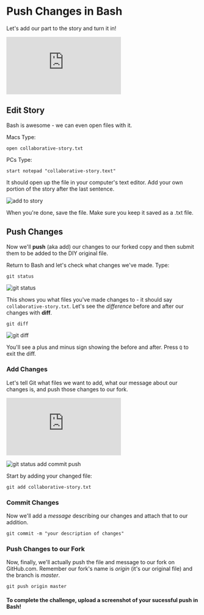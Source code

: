 # Push Changes in Bash
Let's add our part to the story and turn it in! 

<iframe src="http://player.vimeo.com/video/60916991?title=0&amp;byline=0&amp;portrait=0" frameborder="0" webkitAllowFullScreen mozallowfullscreen allowFullScreen></iframe>

## Edit Story

Bash is awesome - we can even open files with it. 

Macs Type:

    open collaborative-story.txt

PCs Type:

    start notepad "collaborative-story.text"

It should open up the file in your computer's text editor. Add your own portion of the story after the last sentence.

![add to story](http://diy-visualpedia.s3.amazonaws.com/story-addition.png)

When you're done, save the file. Make sure you keep it saved as a .txt file. 

## Push Changes
Now we'll **push** (aka add) our changes to our forked copy and then submit them to be added to the DIY original file. 

Return to Bash and let's check what changes we've made. Type:

    git status
 
![git status](http://diy-visualpedia.s3.amazonaws.com/git-status.png)

This shows you what files you've made changes to - it should say `collaborative-story.txt`. Let's see the *difference* before and after our changes with **diff**. 

    git diff
  
![git diff](http://diy-visualpedia.s3.amazonaws.com/git-diff.png)

You'll see a plus and minus sign showing the before and after. Press `Q` to exit the diff. 

### Add Changes
Let's tell Git what files we want to add, what our message about our changes is, and push those changes to our fork.

<iframe src="http://player.vimeo.com/video/60917032?title=0&amp;byline=0&amp;portrait=0" frameborder="0" webkitAllowFullScreen mozallowfullscreen allowFullScreen></iframe>

![git status add commit push](http://diy-visualpedia.s3.amazonaws.com/git-status-add-commit-push.png)

Start by adding your changed file:

    git add collaborative-story.txt
    

### Commit Changes
Now we'll add a *message* describing our changes and attach that to our addition.

    git commit -m "your description of changes"

### Push Changes to our Fork
Now, finally, we'll actually push the file and message to our fork on GitHub.com. Remember our fork's name is *origin* (it's our original file) and the branch is *master*.

    git push origin master    

#### To complete the challenge, upload a screenshot of your sucessful push in Bash! 